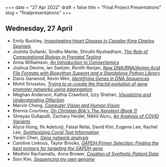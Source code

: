 +++
date = "27 Apr 2022"
draft = false
title = "Final Project Presentations"
slug = "finalpresentations"
+++

## Wednesday, 27 April

- Emily Buckley, [_Investigating Heart Disease in Cavalier King Charles Spaniels_](https://www.dropbox.com/s/lr5ajd9c39ut9bh/emily-Final%20Project%20Slides.pptx?dl=0)
- Joshita Gullanki, Sindhu Mente, Shruthi Nyshadham, [_The Role of Computational Biology in Prenatal Testing_](https://www.dropbox.com/s/p8k46hiv8kjdo3e/shruti-CompBioFinalPresentation.pdf?dl=0)
- Anna Williamson, [_An Introduction to Connectomics_](https://www.dropbox.com/s/aqzk5l1hm3zvzsh/An_Introduction_to_Connectomics.pdf?dl=0)
- Joshua Devine, Ian Switzer, Ronith Ranjan, [_New DNA/RNA/Amino Acid File Formats with Biopython Support and a Standalone Python Library_](https://docs.google.com/presentation/d/1yTIyPk-WoluXkXlk82EeLNXu7kNfhDF9mfibI3uHveQ/edit#slide=id.p)
- Davis Garwood, Kevin Wen, [_Identifying Genes in DNA Sequences_](https://www.dropbox.com/s/ky3n88yzoqs2cu4/davis-Methodology_of_Gene_Prediction.html?dl=0)
- Mohit Srivastav, [_Trying to re-create the fractal evolution of gene promoter networks using aggregation_](https://www.dropbox.com/s/exazvcibl2tlpmm/mohit-final_presentation.pdf?dl=0)
- Meghan Anderson, Kathia Crawford, Izzy Shehan, [_Visualizing and Understanding Olfaction_](https://www.dropbox.com/s/tdegjvpp5u874iy/izzy-Computational%20Biology%20Final%20Project.pdf?dl=0)
- Marvin Cheng, [_Computer Vision and Human Vision_](https://marvinhcheng.github.io/computervision-vs-humanvision/)
- Brenna Courtney, [_On Christian Bök's The Xenotext (Book 1)_](https://www.dropbox.com/s/grzd6mstr1r577x/On%20Christian%20B%C3%B6k%E2%80%99s%20The%20Xenotext.pptx?dl=0)
- Shreyas Gullapalli, Zachary Heidel, Nikhil Aluru, [_An Analysis of COVID Variants_](https://docs.google.com/presentation/d/1-UWFMbLZMC0KKZg1R1trn0oOZRFsuWzkZqRWa5VZ6Tw/edit)
- Alyce Hong, Ife Adetunji, Faisal Refai, David Kim, Eugene Lee, Rachel Lee, [_Synthesizing Covid Test Information_](https://main.dwy70vyb5n1wo.amplifyapp.com/index.html)
- Yanjin Chen, [_Gene network analysis_](https://kindly-makeup-889.notion.site/Gene-regulatory-network-analysis-6165690cd6ce44568d3192aba07af173)
- Caroline Linkous, Taylor Brooks, [_GAPDH Primer Selection: Finding the best primers for targeting the GAPDH gene_](https://www.dropbox.com/s/nhug32l4qd70jaz/taylor-CS%20FINAL%20Presentation%20.pdf?dl=0)
- Medhini Rachamallu, Anna Brower, [_Creation of Synthetic Patient Data_](https://www.dropbox.com/s/9mnrarrlo7ib7oq/medhini-Final%20Project%20Presentation.pptx?dl=0)
- Sion Kim, [_Sequencing my own genome_](https://www.dropbox.com/s/udjm5ngd0v5ejuf/sion-Final%20Presentation%20-%20Cracking%20the%20code.pptx?dl=0)

